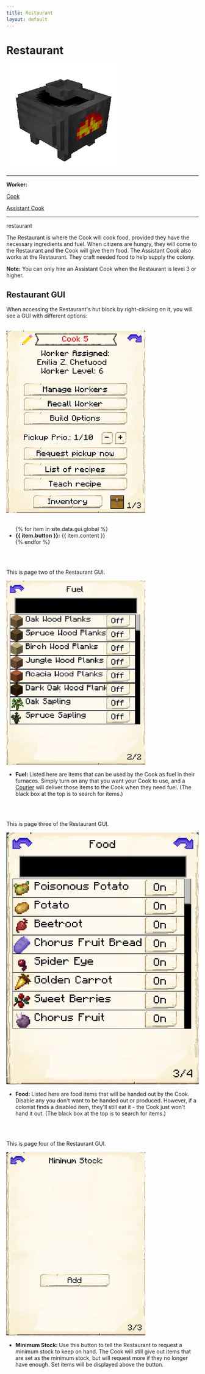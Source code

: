 ```yaml
---
title: Restaurant
layout: default
---
```

# Restaurant

<div class="infobox box text-center">
    <img src="../../assets/images/buildings/restaurant.png" alt="Restaurant's Hut" />
    <hr />
    <div class="row section-text text-left">
        <div class="col">
        <p><strong>Worker:</strong></p>
        </div>
        <div class="col">
        <p><a href="../workers/cook">Cook</a></p>
        </div>
        <div class="col">
        <p><a href="../workers/assistantcook">Assistant Cook</a></p>
        </div>
    </div>
    <hr />
    <recipe>restaurant</recipe>
</div>

The Restaurant is where the Cook will cook food, provided they have the necessary ingredients and fuel. When citizens are hungry, they will come to the Restaurant and the Cook will give them food. The Assistant Cook also works at the Restaurant. They craft needed food to help supply the colony.

**Note:** You can only hire an Assistant Cook when the Restaurant is level 3 or higher.

## Restaurant GUI

When accessing the Restaurant's hut block by right-clicking on it, you will see a GUI with different options:

<br>
<div class="row">
  <div class="col-sm-12 col-md">
    <img src="../../assets/images/gui/restaurantgui1.png" class="img-fluid mx-auto" alt="Restaurant GUI 1">
  </div>
  <div class="col-sm-12 col-md">
    <br>
    <ul>
      {% for item in site.data.gui.global %}
        <li><strong>{{ item.button }}:</strong> {{ item.content }}</li>
      {% endfor %}
    </ul>
  </div>
</div>
<br> <br>

This is page two of the Restaurant GUI.

<div class="row">
  <div class="col-sm-12 col-md">
    <img src="../../assets/images/gui/restaurantgui2.png" class="img-fluid mx-auto" alt="Restaurant GUI 2">
  </div>
  <div class="col-sm-12 col-md">
      <ul>
      <li><strong> Fuel: </strong> Listed here are items that can be used by the Cook as fuel in their furnaces. Simply turn on any that you want your Cook to use, and a <a href="../../source/workers/courier"> Courier</a> will deliver those items to the Cook when they need fuel. (The black box at the top is to search for items.)</li>
      </ul>
    </div>  
  <br><br>
  
This is page three of the Restaurant GUI.

<div class="row">
  <div class="col-sm-12 col-md">
    <img src="../../assets/images/gui/restaurantgui3.png" class="img-fluid mx-auto" alt="Restaurant GUI 3">
  </div>
  <div class="col-sm-12 col-md">
      <ul>
      <li><strong> Food: </strong> Listed here are food items that will be handed out by the Cook. Disable any you don't want to be handed out or produced. However, if a colonist finds a disabled item, they'll still eat it - the Cook just won't hand it out. (The black box at the top is to search for items.)</li>
      </ul>
    </div>  
  <br><br>

This is page four of the Restaurant GUI.

<div class="row">
  <div class="col-sm-12 col-md">
    <img src="../../assets/images/gui/restaurantgui4.jpg" class="img-fluid mx-auto" alt="Restaurant GUI 4">
  </div>
  <div class="col-sm-12 col-md">
      <ul>
      <li><strong> Minimum Stock: </strong> Use this button to tell the Restaurant to request a minimum stock to keep on hand. The Cook will still give out items that are set as the minimum stock, but will request more if they no longer have enough. Set items will be displayed above the button.</li>
      </ul>
    </div>  
  <br> <br>
